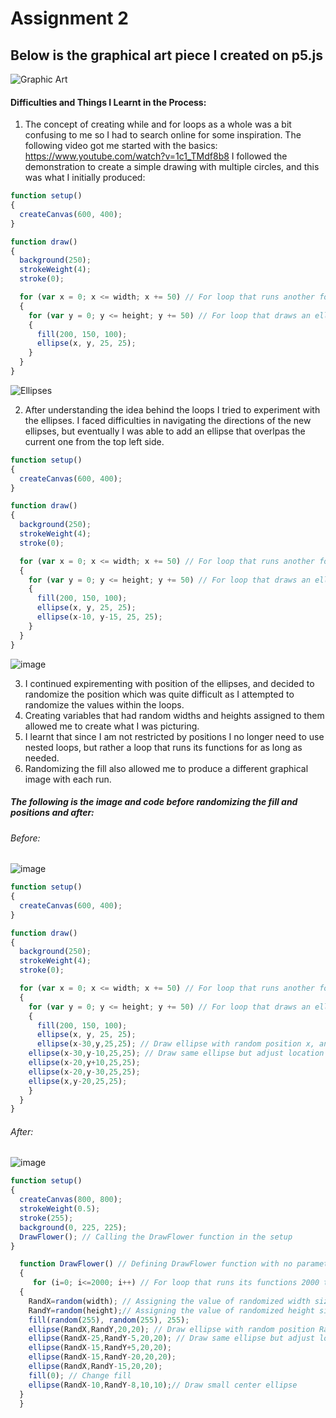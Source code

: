 # Assignment 2


## Below is the graphical art piece I created on p5.js

![Graphic Art](https://user-images.githubusercontent.com/98512511/152915472-3a15de48-6a17-4307-8a1e-238776027b0c.png)

#### Difficulties and Things I Learnt in the Process:
1. The concept of creating while and for loops as a whole was a bit confusing to me so I had to search online for some inspiration. 
      The following video got me started with the basics: https://www.youtube.com/watch?v=1c1_TMdf8b8
      I followed the demonstration to create a simple drawing with multiple circles, and this was what I initially produced:
``` javascript
function setup() 
{
  createCanvas(600, 400);
}

function draw() 
{
  background(250);
  strokeWeight(4);
  stroke(0);

  for (var x = 0; x <= width; x += 50) // For loop that runs another for loop for every value of 'x'
  {
    for (var y = 0; y <= height; y += 50) // For loop that draws an ellipse for every value of 'y' associated with 'x'
    {
      fill(200, 150, 100);
      ellipse(x, y, 25, 25);
    }
  }
}
```
![Ellipses](https://user-images.githubusercontent.com/98512511/152916769-03f179de-da5a-4da0-a02e-f8d48f0f1712.png)
      
      
2. After understanding the idea behind the loops I tried to experiment with the ellipses. I faced difficulties in navigating the directions of the new ellipses, but eventually I was able to add an ellipse that overlpas the current one from the top left side. 


``` javascript
function setup() 
{
  createCanvas(600, 400);
}

function draw() 
{
  background(250);
  strokeWeight(4);
  stroke(0);

  for (var x = 0; x <= width; x += 50) // For loop that runs another for loop for every value of 'x'
  {
    for (var y = 0; y <= height; y += 50) // For loop that draws an ellipse for every value of 'y' associated with 'x'
    {
      fill(200, 150, 100);
      ellipse(x, y, 25, 25);
      ellipse(x-10, y-15, 25, 25);
    }
  }
}
```
![image](https://user-images.githubusercontent.com/98512511/152918195-59b636d8-34f7-48f9-ad49-98ec0863626b.png)

3. I continued expirementing with position of the ellipses, and decided to randomize the position which was quite difficult as I attempted to randomize the values within the loops.
4. Creating variables that had random widths and heights assigned to them allowed me to create what I was picturing.
5. I learnt that since I am not restricted by positions I no longer need to use nested loops, but rather a loop that runs its functions for as long as needed.
6. Randomizing the fill also allowed me to produce a different graphical image with each run.
##### The following is the image and code before randomizing the fill and positions and after:
###### Before:
![image](https://user-images.githubusercontent.com/98512511/152920959-7ea8adbd-8679-4c4b-b13a-427709f9b11f.png)
``` javascript 
function setup() 
{
  createCanvas(600, 400);
}

function draw() 
{
  background(250);
  strokeWeight(4);
  stroke(0);

  for (var x = 0; x <= width; x += 50) // For loop that runs another for loop for every value of 'x'
  {
    for (var y = 0; y <= height; y += 50) // For loop that draws an ellipse for every value of 'y' associated with 'x'
    {
      fill(200, 150, 100);
      ellipse(x, y, 25, 25);
      ellipse(x-30,y,25,25); // Draw ellipse with random position x, and y, and size 25
    ellipse(x-30,y-10,25,25); // Draw same ellipse but adjust location
    ellipse(x-20,y+10,25,25);
    ellipse(x-20,y-30,25,25);
    ellipse(x,y-20,25,25);
    }
  }
}
```
###### After: 
![image](https://user-images.githubusercontent.com/98512511/152921097-ec6d6675-e7e6-4300-ae80-5e64d1ec8042.png)
```javascript
function setup() 
{
  createCanvas(800, 800);
  strokeWeight(0.5);
  stroke(255);
  background(0, 225, 225);
  DrawFlower(); // Calling the DrawFlower function in the setup
}

  function DrawFlower() // Defining DrawFlower function with no parameters
  {
     for (i=0; i<=2000; i++) // For loop that runs its functions 2000 times 
  {
    RandX=random(width); // Assigning the value of randomized width size to variable 'RandX'
    RandY=random(height);// Assigning the value of randomized height size to variable 'RandY'
    fill(random(255), random(255), 255); 
    ellipse(RandX,RandY,20,20); // Draw ellipse with random position RandX, and RandY, and size 20
    ellipse(RandX-25,RandY-5,20,20); // Draw same ellipse but adjust location
    ellipse(RandX-15,RandY+5,20,20);
    ellipse(RandX-15,RandY-20,20,20);
    ellipse(RandX,RandY-15,20,20);
    fill(0); // Change fill 
    ellipse(RandX-10,RandY-8,10,10);// Draw small center ellipse
  }
  }
  ```

